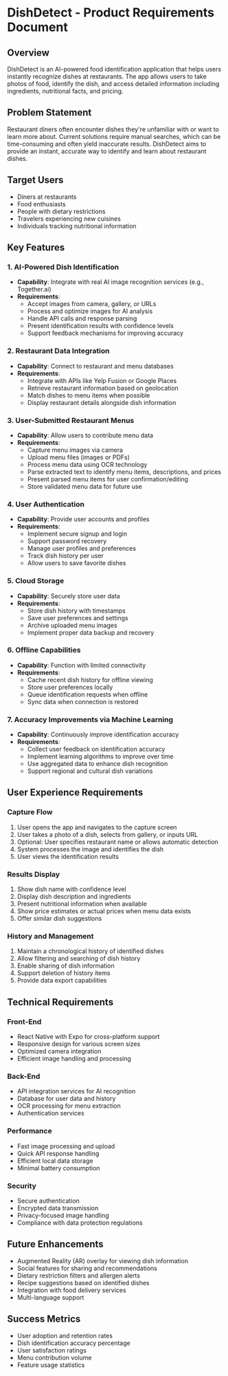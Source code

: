 # DishDetect - Product Requirements Document

## Overview

DishDetect is an AI-powered food identification application that helps users instantly recognize dishes at restaurants. The app allows users to take photos of food, identify the dish, and access detailed information including ingredients, nutritional facts, and pricing.

## Problem Statement

Restaurant diners often encounter dishes they're unfamiliar with or want to learn more about. Current solutions require manual searches, which can be time-consuming and often yield inaccurate results. DishDetect aims to provide an instant, accurate way to identify and learn about restaurant dishes.

## Target Users

- Diners at restaurants
- Food enthusiasts
- People with dietary restrictions
- Travelers experiencing new cuisines
- Individuals tracking nutritional information

## Key Features

### 1. AI-Powered Dish Identification

- **Capability**: Integrate with real AI image recognition services (e.g., Together.ai)
- **Requirements**:
  - Accept images from camera, gallery, or URLs
  - Process and optimize images for AI analysis
  - Handle API calls and response parsing
  - Present identification results with confidence levels
  - Support feedback mechanisms for improving accuracy

### 2. Restaurant Data Integration

- **Capability**: Connect to restaurant and menu databases
- **Requirements**:
  - Integrate with APIs like Yelp Fusion or Google Places
  - Retrieve restaurant information based on geolocation
  - Match dishes to menu items when possible
  - Display restaurant details alongside dish information

### 3. User-Submitted Restaurant Menus

- **Capability**: Allow users to contribute menu data
- **Requirements**:
  - Capture menu images via camera
  - Upload menu files (images or PDFs)
  - Process menu data using OCR technology
  - Parse extracted text to identify menu items, descriptions, and prices
  - Present parsed menu items for user confirmation/editing
  - Store validated menu data for future use

### 4. User Authentication

- **Capability**: Provide user accounts and profiles
- **Requirements**:
  - Implement secure signup and login
  - Support password recovery
  - Manage user profiles and preferences
  - Track dish history per user
  - Allow users to save favorite dishes

### 5. Cloud Storage

- **Capability**: Securely store user data
- **Requirements**:
  - Store dish history with timestamps
  - Save user preferences and settings
  - Archive uploaded menu images
  - Implement proper data backup and recovery

### 6. Offline Capabilities

- **Capability**: Function with limited connectivity
- **Requirements**:
  - Cache recent dish history for offline viewing
  - Store user preferences locally
  - Queue identification requests when offline
  - Sync data when connection is restored

### 7. Accuracy Improvements via Machine Learning

- **Capability**: Continuously improve identification accuracy
- **Requirements**:
  - Collect user feedback on identification accuracy
  - Implement learning algorithms to improve over time
  - Use aggregated data to enhance dish recognition
  - Support regional and cultural dish variations

## User Experience Requirements

### Capture Flow

1. User opens the app and navigates to the capture screen
2. User takes a photo of a dish, selects from gallery, or inputs URL
3. Optional: User specifies restaurant name or allows automatic detection
4. System processes the image and identifies the dish
5. User views the identification results

### Results Display

1. Show dish name with confidence level
2. Display dish description and ingredients
3. Present nutritional information when available
4. Show price estimates or actual prices when menu data exists
5. Offer similar dish suggestions

### History and Management

1. Maintain a chronological history of identified dishes
2. Allow filtering and searching of dish history
3. Enable sharing of dish information
4. Support deletion of history items
5. Provide data export capabilities

## Technical Requirements

### Front-End

- React Native with Expo for cross-platform support
- Responsive design for various screen sizes
- Optimized camera integration
- Efficient image handling and processing

### Back-End

- API integration services for AI recognition
- Database for user data and history
- OCR processing for menu extraction
- Authentication services

### Performance

- Fast image processing and upload
- Quick API response handling
- Efficient local data storage
- Minimal battery consumption

### Security

- Secure authentication
- Encrypted data transmission
- Privacy-focused image handling
- Compliance with data protection regulations

## Future Enhancements

- Augmented Reality (AR) overlay for viewing dish information
- Social features for sharing and recommendations
- Dietary restriction filters and allergen alerts
- Recipe suggestions based on identified dishes
- Integration with food delivery services
- Multi-language support

## Success Metrics

- User adoption and retention rates
- Dish identification accuracy percentage
- User satisfaction ratings
- Menu contribution volume
- Feature usage statistics